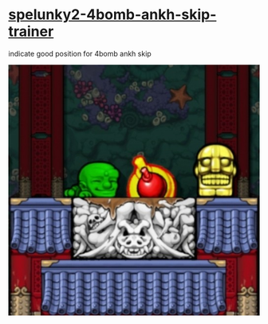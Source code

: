 # [spelunky2-4bomb-ankh-skip-trainer](https://spelunky.fyi/mods/m/4bomb-ankh-skip-trainer/)
indicate good position for 4bomb ankh skip

![logo](./logo.jpg)


